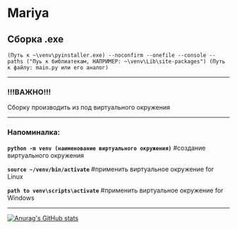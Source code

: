 # Mariya

## Сборка .exe

`(Путь к ~\venv\pyinstaller.exe) --noconfirm --onefile --console --paths ("Пуь к библиатекам, НАПРИМЕР: ~\venv\Lib\site-packages") (Путь к файлу: main.py или его аналог)`
____

### !!!ВАЖНО!!!
Сборку производить из под виртуального окружения
____

### Напоминалка: 
**`python -m venv (наименование виртуального окружения)`**   #создание виртуального окружения

**`source ~/venv/bin/activate`**                    #применить виртуальное окружение for Linux

**`path to venv\scripts\activate`**                 #применить виртуальное окружение for Windows
____

[![Anurag's GitHub stats](https://github-readme-stats.vercel.app/api?username=DELAGREEN&show_icons=true&theme=dark)](https://github.com/anuraghazra/github-readme-stats)
